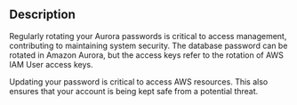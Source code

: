 ## Description

Regularly rotating your Aurora passwords is critical to access management, contributing to maintaining system security. The database password can be rotated in Amazon Aurora, but the access keys refer to the rotation of AWS IAM User access keys.

Updating your password is critical to access AWS resources. This also ensures that your account is being kept safe from a potential threat.